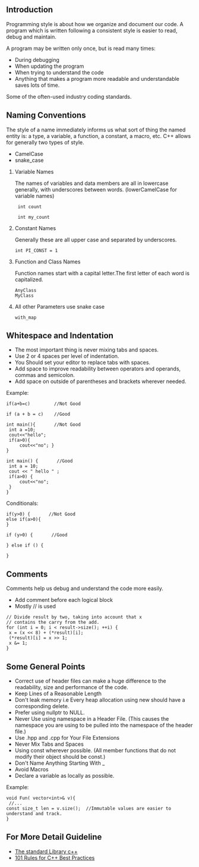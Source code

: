 ## Introduction

Programming style is about how we organize and document our code. A program which is written following a consistent style is easier to read, debug and maintain.

A program may be written only once, but is read many times:

* During debugging
* When updating the program
* When trying to understand the code
* Anything that makes a program more readable and understandable saves lots of time.

Some of the often-used industry coding standards.

## Naming Conventions

   The style of a name immediately informs us what sort of thing the named entity is: a type, a variable, a function, a constant, a macro, etc.
   C++ allows for generally two types of style.

   * CamelCase
   * snake_case

1. Variable Names
   
   The names of variables and data members are all in lowercase generally, with underscores between words. (lowerCamelCase for variable names)
   ```
    int count 
  
    int my_count
   ```
  
  
2. Constant Names
 
   Generally these are all upper case and separated by underscores.

   ```
   int PI_CONST = 1
   ```

3. Function and Class Names

   Function names start with a capital letter.The first letter of each word is capitalized.

   ```
   AnyClass
   MyClass
   ```
  
4. All other Parameters use snake case 
   
   ```
   with_map
   ```

## Whitespace and Indentation

   * The most important thing is never mixing tabs and spaces.
   * Use 2 or 4 spaces per level of indentation.
   * You Should set your editor to replace tabs with spaces.
   * Add space to improve readability between operators and operands, commas and semicolon.
   * Add space on outside of parentheses and brackets wherever needed.

   Example:

   ```
   if(a+b=c)         //Not Good
   
   if (a + b = c)    //Good

   int main(){       //Not Good
   	int a =10;
   	cout<<"hello";
   	if(a>0){
   		cout<<"no"; }
   }

   int main() {       //Good
   	int a = 10;
   	cout << " hello " ;
   	if(a>0) {
   		cout<<"no"; 
   	}
 }
 ```

   Conditionals:

   ```
   if(y>0) {       //Not Good
   else if(a>0){
   }

   if (y>0) {		//Good
   
   } else if () {

   }
   ```

## Comments

   Comments help us debug and understand the code more easily.

   * Add comment before each logical block
   * Mostly // is used
   
   ```
   // Divide result by two, taking into account that x
  // contains the carry from the add.
  for (int i = 0; i < result->size(); ++i) {
    x = (x << 8) + (*result)[i];
    (*result)[i] = x >> 1;
    x &= 1;
}
   ```

## Some General Points

   * Correct use of header files can make a huge difference to the readability, size and performance of the code.
   * Keep Lines of a Reasonable Length
   * Don't leak memory i.e Every heap allocation using new should have a corresponding delete.
   * Prefer using nullptr to NULL.
   * Never Use using namespace in a Header File. (This causes the namespace you are using to be pulled into the namespace of the header file.)
   * Use .hpp and .cpp for Your File Extensions
   * Never Mix Tabs and Spaces
   * Using const wherever possible. (All member functions that do not modify their object should be const.)
   * Don't Name Anything Starting With _
   * Avoid Macros
   * Declare a variable as locally as possible.
   
   Example:

   ```
   void Fun( vector<int>& v){
    //...
   const size_t len = v.size();  //Immutable values are easier to understand and track.
   }
   ```



## For More Detail Guideline 

   * [The standard Library c++](http://isocpp.github.io/CppCoreGuidelines/CppCoreGuidelines#S-stdlib)
   * [101 Rules for C++ Best Practices](http://library.bagrintsev.me/CPP/Sutter.C%2B%2B%20Coding%20Standards.2005.pdf)
   

